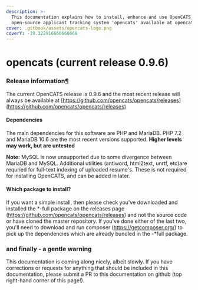 ```yaml
---
description: >-
  This documentation explains how to install, enhance and use OpenCATS, the free
  open-source applicant tracking system 'opencats' available at opencats.org
cover: .gitbook/assets/opencats-logo.png
coverY: -19.322916666666668
---
```


# opencats (current release 0.9.6)

### Release information[¶](broken-reference)

The current OpenCATS release is 0.9.6 and the most recent release will always be available at [https://github.com/opencats/opencats/releases](https://github.com/opencats/opencats/releases)

#### Dependencies
The main dependencies for this software are PHP and MariaDB. PHP 7.2 and MariaDB 10.6 are the most recent versions supported. 
**Higher levels may work, but are untested** 

**Note:** MySQL is now unsupported due to some divergence between MariaDB and MySQL. Additional utilities (antiword, html2text, unrtf, etc)are requried for full-text indexing of uploaded resume's. These is not required for installing OpenCATS, and can be added in later.

#### Which package to install?
If you want a simple install, then please check you've downloaded and installed the *-full package on the releases page (https://github.com/opencats/opencats/releases) and not the source code or have cloned the master repository. If you've  done either of the last two, you'll need to download and run composer (https://getcomposer.org/) to pick up the dependencies which are already bundled in the -*full package. 

### and finally - a gentle warning

This documentation is coming along nicely, albeit slowly. If you have corrections or requests for anything that should be included in this documentation, please submit a PR to this documentation on github (top right-hand corner of this page!).
